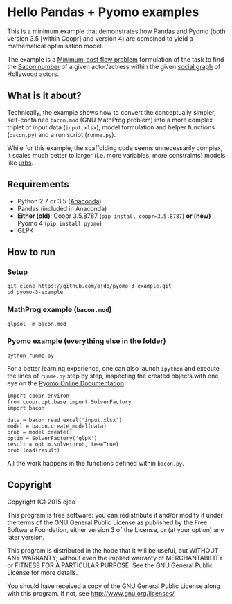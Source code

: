 # Hello Pandas + Pyomo examples

This is a minimum example that demonstrates how Pandas and Pyomo (both version 3.5 [within Coopr] and version 4) are combined to yield a mathematical optimisation model.

The example is a [Minimum-cost flow problem](https://en.wikipedia.org/wiki/Minimum-cost_flow_problem) formulation of the task to find the [Bacon number](https://en.wikipedia.org/wiki/Six_Degrees_of_Kevin_Bacon#Bacon_numbers) of a given actor/actress within the given [social graph](https://en.wikipedia.org/wiki/Social_graph) of Hollywood actors.

## What is it about?

Technically, the example shows how to convert the conceptually simpler, self-contained `bacon.mod` (GNU MathProg problem) into a more complex triplet of input data (`input.xlsx`), model formulation and helper functions (`bacon.py`) and a run script (`runme.py`).

While for this example, the scaffolding code seems unnecessarily complex, it scales much better to larger (i.e. more variables, more constraints) models like [urbs](https://www.github.com/tum-ens/urbs). 


## Requirements

 - Python 2.7 or 3.5 ([Anaconda](https://www.continuum.io/downloads))
 - Pandas (included in Anaconda)
 - **Either (old)**: Coopr 3.5.8787 (`pip install coopr=3.5.8787`) **or (new)** Pyomo 4 (`pip install pyomo`)
 - GLPK

 
## How to run

### Setup

    git clone https://github.com/ojdo/pyomo-3-example.git
    cd pyomo-3-example

### MathProg example (`bacon.mod`)

    glpsol -m bacon.mod
    
### Pyomo example (everything else in the folder)

    python runme.py
    
For a better learning experience, one can also launch `ipython` and execute the lines of `runme.py` step by step, inspecting the created objects with one eye on the [Pyomo Online Documentation](https://software.sandia.gov/downloads/pub/pyomo/PyomoOnlineDocs.html):

    import coopr.environ
    from coopr.opt.base import SolverFactory
    import bacon
    
    data = bacon.read_excel('input.xlsx')
    model = bacon.create_model(data)
    prob = model.create()
    optim = SolverFactory('glpk')
    result = optim.solve(prob, tee=True)
    prob.load(result)

All the work happens in the functions defined within `bacon.py`.
    

## Copyright

Copyright (C) 2015  ojdo

This program is free software: you can redistribute it and/or modify
it under the terms of the GNU General Public License as published by
the Free Software Foundation, either version 3 of the License, or
(at your option) any later version.

This program is distributed in the hope that it will be useful,
but WITHOUT ANY WARRANTY; without even the implied warranty of
MERCHANTABILITY or FITNESS FOR A PARTICULAR PURPOSE.  See the
GNU General Public License for more details.

You should have received a copy of the GNU General Public License
along with this program.  If not, see <http://www.gnu.org/licenses/>
